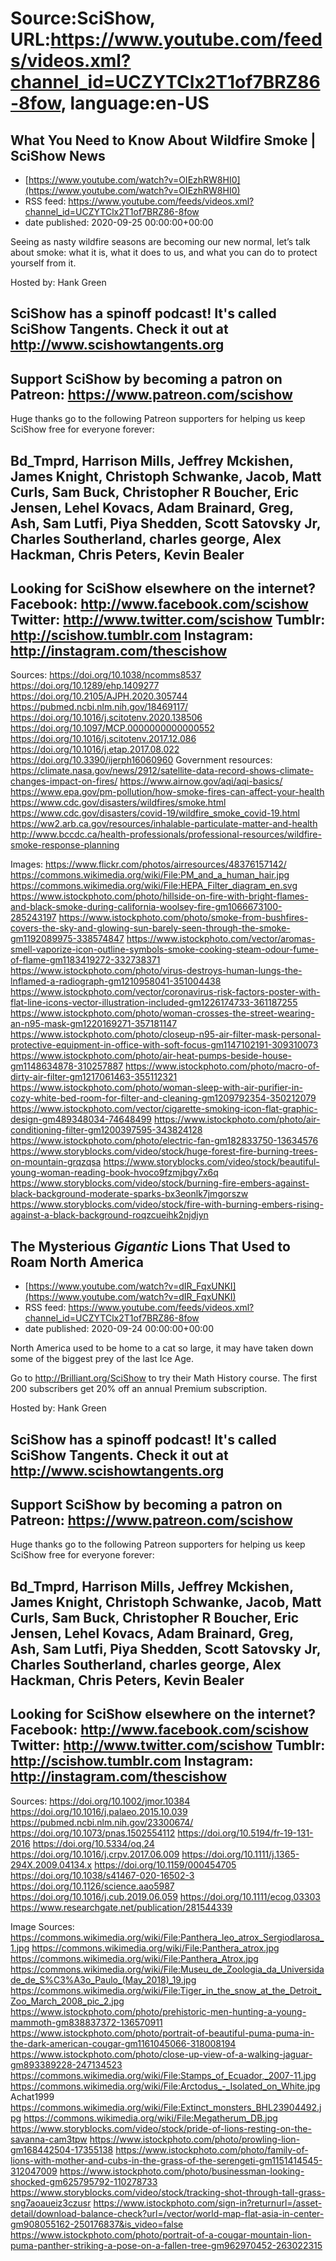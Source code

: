 # Source:SciShow, URL:https://www.youtube.com/feeds/videos.xml?channel_id=UCZYTClx2T1of7BRZ86-8fow, language:en-US

## What You Need to Know About Wildfire Smoke | SciShow News
 - [https://www.youtube.com/watch?v=OIEzhRW8HI0](https://www.youtube.com/watch?v=OIEzhRW8HI0)
 - RSS feed: https://www.youtube.com/feeds/videos.xml?channel_id=UCZYTClx2T1of7BRZ86-8fow
 - date published: 2020-09-25 00:00:00+00:00

Seeing as nasty wildfire seasons are becoming our new normal, let’s talk about smoke: what it is, what it does to us, and what you can do to protect yourself from it.

Hosted by: Hank Green

SciShow has a spinoff podcast! It's called SciShow Tangents. Check it out at http://www.scishowtangents.org
----------
Support SciShow by becoming a patron on Patreon: https://www.patreon.com/scishow
----------
Huge thanks go to the following Patreon supporters for helping us keep SciShow free for everyone forever:

Bd_Tmprd, Harrison Mills, Jeffrey Mckishen, James Knight, Christoph Schwanke, Jacob, Matt Curls, Sam Buck, Christopher R Boucher, Eric Jensen, Lehel Kovacs, Adam Brainard, Greg, Ash, Sam Lutfi, Piya Shedden, Scott Satovsky Jr, Charles Southerland, charles george, Alex Hackman, Chris Peters, Kevin Bealer
----------
Looking for SciShow elsewhere on the internet?
Facebook: http://www.facebook.com/scishow
Twitter: http://www.twitter.com/scishow
Tumblr: http://scishow.tumblr.com
Instagram: http://instagram.com/thescishow
----------
Sources:
https://doi.org/10.1038/ncomms8537 
https://doi.org/10.1289/ehp.1409277 
https://doi.org/10.2105/AJPH.2020.305744 
https://pubmed.ncbi.nlm.nih.gov/18469117/
https://doi.org/10.1016/j.scitotenv.2020.138506
https://doi.org/10.1097/MCP.0000000000000552
https://doi.org/10.1016/j.scitotenv.2017.12.086
https://doi.org/10.1016/j.etap.2017.08.022
https://doi.org/10.3390/ijerph16060960
Government resources:
https://climate.nasa.gov/news/2912/satellite-data-record-shows-climate-changes-impact-on-fires/
https://www.airnow.gov/aqi/aqi-basics/
https://www.epa.gov/pm-pollution/how-smoke-fires-can-affect-your-health 
https://www.cdc.gov/disasters/wildfires/smoke.html 
https://www.cdc.gov/disasters/covid-19/wildfire_smoke_covid-19.html 
https://ww2.arb.ca.gov/resources/inhalable-particulate-matter-and-health 
http://www.bccdc.ca/health-professionals/professional-resources/wildfire-smoke-response-planning 

Images:
https://www.flickr.com/photos/airresources/48376157142/
https://commons.wikimedia.org/wiki/File:PM_and_a_human_hair.jpg
https://commons.wikimedia.org/wiki/File:HEPA_Filter_diagram_en.svg
https://www.istockphoto.com/photo/hillside-on-fire-with-bright-flames-and-black-smoke-during-california-woolsey-fire-gm1066673100-285243197
https://www.istockphoto.com/photo/smoke-from-bushfires-covers-the-sky-and-glowing-sun-barely-seen-through-the-smoke-gm1192089975-338574847
https://www.istockphoto.com/vector/aromas-smell-vaporize-icon-outline-symbols-smoke-cooking-steam-odour-fume-of-flame-gm1183419272-332738371
https://www.istockphoto.com/photo/virus-destroys-human-lungs-the-lnflamed-a-radiograph-gm1210958041-351004438
https://www.istockphoto.com/vector/coronavirus-risk-factors-poster-with-flat-line-icons-vector-illustration-included-gm1226174733-361187255
https://www.istockphoto.com/photo/woman-crosses-the-street-wearing-an-n95-mask-gm1220169271-357181147
https://www.istockphoto.com/photo/closeup-n95-air-filter-mask-personal-protective-equipment-in-office-with-soft-focus-gm1147102191-309310073
https://www.istockphoto.com/photo/air-heat-pumps-beside-house-gm1148634878-310257887
https://www.istockphoto.com/photo/macro-of-dirty-air-filter-gm1217061463-355112321
https://www.istockphoto.com/photo/woman-sleep-with-air-purifier-in-cozy-white-bed-room-for-filter-and-cleaning-gm1209792354-350212079
https://www.istockphoto.com/vector/cigarette-smoking-icon-flat-graphic-design-gm489348034-74648499
https://www.istockphoto.com/photo/air-conditioning-filter-gm1200397595-343824128
https://www.istockphoto.com/photo/electric-fan-gm182833750-13634576
https://www.storyblocks.com/video/stock/huge-forest-fire-burning-trees-on-mountain-grqzqsa
https://www.storyblocks.com/video/stock/beautiful-young-woman-reading-book-hvoco9fzmjbgy7x6q
https://www.storyblocks.com/video/stock/burning-fire-embers-against-black-background-moderate-sparks-bx3eonlk7jmgorszw
https://www.storyblocks.com/video/stock/fire-with-burning-embers-rising-against-a-black-background-roqzcueihk2njdjyn

## The Mysterious *Gigantic* Lions That Used to Roam North America
 - [https://www.youtube.com/watch?v=dIR_FqxUNKI](https://www.youtube.com/watch?v=dIR_FqxUNKI)
 - RSS feed: https://www.youtube.com/feeds/videos.xml?channel_id=UCZYTClx2T1of7BRZ86-8fow
 - date published: 2020-09-24 00:00:00+00:00

North America used to be home to a cat so large, it may have taken down some of the biggest prey of the last Ice Age.

Go to http://Brilliant.org/SciShow to try their Math History course. The first 200 subscribers get 20% off an annual Premium subscription.

Hosted by: Hank Green

SciShow has a spinoff podcast! It's called SciShow Tangents. Check it out at http://www.scishowtangents.org
----------
Support SciShow by becoming a patron on Patreon: https://www.patreon.com/scishow
----------
Huge thanks go to the following Patreon supporters for helping us keep SciShow free for everyone forever:

Bd_Tmprd, Harrison Mills, Jeffrey Mckishen, James Knight, Christoph Schwanke, Jacob, Matt Curls, Sam Buck, Christopher R Boucher, Eric Jensen, Lehel Kovacs, Adam Brainard, Greg, Ash, Sam Lutfi, Piya Shedden, Scott Satovsky Jr, Charles Southerland, charles george, Alex Hackman, Chris Peters, Kevin Bealer
----------
Looking for SciShow elsewhere on the internet?
Facebook: http://www.facebook.com/scishow
Twitter: http://www.twitter.com/scishow
Tumblr: http://scishow.tumblr.com
Instagram: http://instagram.com/thescishow
----------
Sources:
https://doi.org/10.1002/jmor.10384
https://doi.org/10.1016/j.palaeo.2015.10.039
https://pubmed.ncbi.nlm.nih.gov/23300674/
https://doi.org/10.1073/pnas.1502554112
https://doi.org/10.5194/fr-19-131-2016
https://doi.org/10.5334/oq.24 
https://doi.org/10.1016/j.crpv.2017.06.009
https://doi.org/10.1111/j.1365-294X.2009.04134.x
https://doi.org/10.1159/000454705
https://doi.org/10.1038/s41467-020-16502-3
https://doi.org/10.1126/science.aao5987 
https://doi.org/10.1016/j.cub.2019.06.059
https://doi.org/10.1111/ecog.03303 
https://www.researchgate.net/publication/281544339 

Image Sources:
https://commons.wikimedia.org/wiki/File:Panthera_leo_atrox_Sergiodlarosa_1.jpg
https://commons.wikimedia.org/wiki/File:Panthera_atrox.jpg 
https://commons.wikimedia.org/wiki/File:Panthera_Atrox.jpg
https://commons.wikimedia.org/wiki/File:Museu_de_Zoologia_da_Universidade_de_S%C3%A3o_Paulo_(May_2018)_19.jpg 
https://commons.wikimedia.org/wiki/File:Tiger_in_the_snow_at_the_Detroit_Zoo_March_2008_pic_2.jpg 
https://www.istockphoto.com/photo/prehistoric-men-hunting-a-young-mammoth-gm838837372-136570911
https://www.istockphoto.com/photo/portrait-of-beautiful-puma-puma-in-the-dark-american-cougar-gm1161045066-318008194
https://www.istockphoto.com/photo/close-up-view-of-a-walking-jaguar-gm893389228-247134523 
https://commons.wikimedia.org/wiki/File:Stamps_of_Ecuador,_2007-11.jpg
https://commons.wikimedia.org/wiki/File:Arctodus_-_Isolated_on_White.jpg Achat1999 
https://commons.wikimedia.org/wiki/File:Extinct_monsters_BHL23904492.jpg
https://commons.wikimedia.org/wiki/File:Megatherum_DB.jpg
https://www.storyblocks.com/video/stock/pride-of-lions-resting-on-the-savanna-cam3tpw
https://www.istockphoto.com/photo/prowling-lion-gm168442504-17355138
https://www.istockphoto.com/photo/family-of-lions-with-mother-and-cubs-in-the-grass-of-the-serengeti-gm1151414545-312047009
https://www.istockphoto.com/photo/businessman-looking-shocked-gm625795792-110278733
https://www.storyblocks.com/video/stock/tracking-shot-through-tall-grass-sng7aoaueiz3czusr
https://www.istockphoto.com/sign-in?returnurl=/asset-detail/download-balance-check?url=/vector/world-map-flat-asia-in-center-gm908055162-250176837&is_video=false
https://www.istockphoto.com/photo/portrait-of-a-cougar-mountain-lion-puma-panther-striking-a-pose-on-a-fallen-tree-gm962970452-263022315

